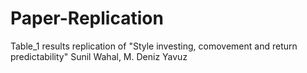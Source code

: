 # Paper-Replication
Table_1 results replication of "Style investing, comovement and return predictability" Sunil Wahal, M. Deniz Yavuz
